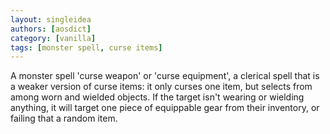 ```yaml
---
layout: singleidea
authors: [aosdict]
category: [vanilla]
tags: [monster spell, curse items]
---
```

A monster spell 'curse weapon' or 'curse equipment', a clerical spell that is a weaker version of curse items: it only curses one item, but selects from among worn and wielded objects. If the target isn't wearing or wielding anything, it will target one piece of equippable gear from their inventory, or failing that a random item.
